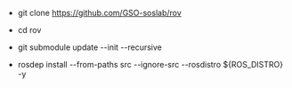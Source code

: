 

- git clone https://github.com/GSO-soslab/rov 
- cd rov
- git submodule update --init --recursive

- rosdep install --from-paths src --ignore-src --rosdistro ${ROS_DISTRO} -y